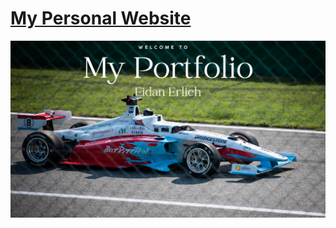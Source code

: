 # [My Personal Website](https://eidanerlich.github.io/)

[![Screenshot](./preview.png)](https://eidanerlich.github.io/)
